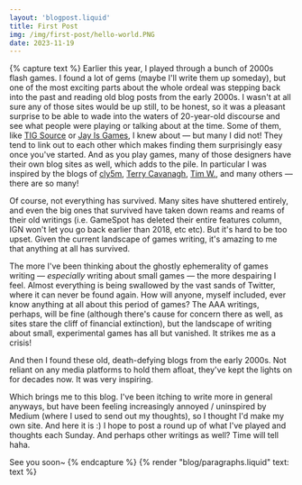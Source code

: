 ```yaml
---
layout: 'blogpost.liquid'
title: First Post
img: /img/first-post/hello-world.PNG
date: 2023-11-19
---
```


<!-- INTRO -->
{% capture text %}
Earlier this year, I played through a bunch of 2000s flash games. I found a lot of gems (maybe I'll write them up someday), but one of the most exciting parts about the whole ordeal was stepping back into the past and reading old blog posts from the early 2000s. I wasn't at all sure any of those sites would be up still, to be honest, so it was a pleasant surprise to be able to wade into the waters of 20-year-old discourse and see what people were playing or talking about at the time. Some of them, like <a href="https://www.tigsource.com/">TIG Source</a> or <a href="https://jayisgames.com/">Jay Is Games</a>, I knew about — but many I did not! They tend to link out to each other which makes finding them surprisingly easy once you've started. And as you play games, many of those designers have their own blog sites as well, which adds to the pile. In particular I was inspired by the blogs of <a href="https://jayisgames.com/">cly5m</a>, <a href="https://distractionware.com/blog/page/70/">Terry Cavanagh</a>, <a href="http://indygamer.blogspot.com/">Tim W.</a>, and many others — there are so many!

Of course, not everything has survived. Many sites have shuttered entirely, and even the big ones that survived have taken down reams and reams of their old writings (i.e. GameSpot has deleted their entire features column, IGN won't let you go back earlier than 2018, etc etc). But it's hard to be too upset. Given the current landscape of games writing, it's amazing to me that anything at all has survived.

The more I've been thinking about the ghostly ephemerality of games writing — <i>especially</i> writing about small games — the more despairing I feel. Almost everything is being swallowed by the vast sands of Twitter, where it can never be found again. How will anyone, myself included, ever know anything at all about this period of games? The AAA writings, perhaps, will be fine (although there's cause for concern there as well, as sites stare the cliff of financial extinction), but the landscape of writing about small, experimental games has all but vanished. It strikes me as a crisis!

And then I found these old, death-defying blogs from the early 2000s. Not reliant on any media platforms to hold them afloat, they've kept the lights on for decades now. It was very inspiring.

Which brings me to this blog. I've been itching to write more in general anyways, but have been feeling increasingly annoyed / uninspired by Medium (where I used to send out my thoughts), so I thought I'd make my own site. And here it is :) I hope to post a round up of what I've played and thoughts each Sunday. And perhaps other writings as well? Time will tell haha. 

See you soon~
{% endcapture %}
{% render "blog/paragraphs.liquid" text: text %}